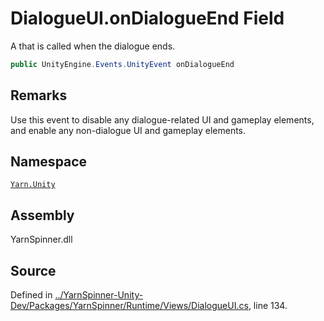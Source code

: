 <!-- This file was generated by a tool. Do not edit this file by hand. -->

# DialogueUI.onDialogueEnd Field

A <see cref="!:UnityEngine.Events.UnityEvent"></see> that is called
when the dialogue ends.


```csharp
public UnityEngine.Events.UnityEvent onDialogueEnd
```
## Remarks

Use this event to disable any dialogue-related UI and gameplay
elements, and enable any non-dialogue UI and gameplay elements.




## Namespace
[`Yarn.Unity`](/api/csharp/yarn.unity/README.md)

## Assembly
YarnSpinner.dll

## Source
Defined in [../YarnSpinner-Unity-Dev/Packages/YarnSpinner/Runtime/Views/DialogueUI.cs](https://github.com/YarnSpinnerTool/YarnSpinner-Unity//blob/develop/Runtime/Views/DialogueUI.cs#L134), line 134.
